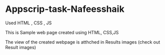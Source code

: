 # Appscrip-task-Nafeesshaik

Used 
HTML , CSS , JS

This is Sample web page created using HTML, CSS,JS

The view of the created  webpage is atthched in Results images (check out Result images)

